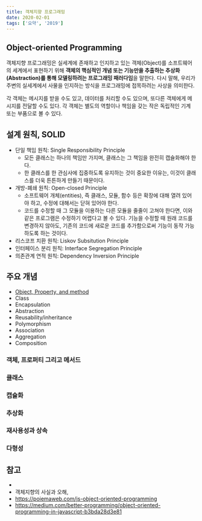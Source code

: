 ```yaml
---
title: 객체지향 프로그래밍
date: 2020-02-01
tags: ['요약', '2019']
---
```


## Object-oriented Programming

객체지향 프로그래밍은 실세계에 존재하고 인지하고 있는 객체(Object)를 소프트웨어의 세계에서 표현하기 위해 **객체의 핵심적인 개념 또는 기능만을 추출하는 추상화(Abstraction)를 통해 모델링하려는 프로그래밍 패러다임**을 말한다. 다시 말해, 우리가 주변의 실세계에서 사물을 인지하는 방식을 프로그래밍에 접목하려는 사상을 의미한다.

각 객체는 메시지를 받을 수도 있고, 데이터를 처리할 수도 있으며, 또다른 객체에게 메시지를 전달할 수도 있다. 각 객체는 별도의 역할이나 책임을 갖는 작은 독립적인 기계 또는 부품으로 볼 수 있다.

## 설계 원칙, SOLID 
* 단일 책임 원칙: Single Responsibility Principle
  * 모든 클래스는 하나의 책임만 가지며, 클래스는 그 책임을 완전히 캡슐화해야 한다.
  * 한 클래스를 한 관심사에 집중하도록 유지하는 것이 중요한 이유는, 이것이 클래스를 더욱 튼튼하게 만들기 때문이다.
* 개방-폐쇄 원칙: Open-closed Principle
  * 소프트웨어 개체(entities), 즉 클래스, 모듈, 함수 등은 확장에 대해 열려 있어야 하고, 수정에 대해서는 닫혀 있어야 한다.
  * 코드를 수정할 때 그 모듈을 이용하는 다른 모듈을 줄줄이 고쳐야 한다면, 이와 같은 프로그램은 수정하기 어렵다고 볼 수 있다. 기능을 수정할 때 원래 코드를 변경하지 않아도, 기존의 코드에 새로운 코드를 추가함으로써 기능이 동작 가능하도록 하는 것이다.
* 리스코프 치환 원칙: Liskov Subsitution Principle
* 인터페이스 분리 원칙: Interface Segregation Principle
* 의존관계 연적 원칙: Dependency Inversion Principle


## 주요 개념
* [Object, Property, and method](#객체,-프로퍼티-그리고-메서드)
* Class
* Encapsulation
* Abstraction
* Reusability/inheritance
* Polymorphism
* Association
* Aggregation
* Composition

### 객체, 프로퍼티 그리고 메서드
### 클래스
### 캡슐화
### 추상화
### 재사용성과 상속
### 다형성


## 참고

* 
* 객체지향의 사실과 오해,
* https://poiemaweb.com/js-object-oriented-programming
* https://medium.com/better-programming/object-oriented-programming-in-javascript-b3bda28d3e81